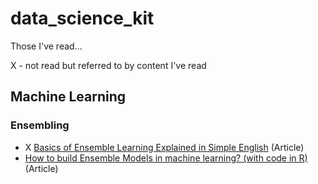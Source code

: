 # data_science_kit 
Those I've read...

X - not read but referred to by content I've read




## Machine Learning ##


  ### Ensembling ###
   * X [Basics of Ensemble Learning Explained in Simple English](https://www.analyticsvidhya.com/blog/2015/08/introduction-ensemble-learning/) (Article)
   * [How to build Ensemble Models in machine learning? (with code in R)](https://www.analyticsvidhya.com/blog/2017/02/introduction-to-ensembling-along-with-implementation-in-r/) (Article)
   

